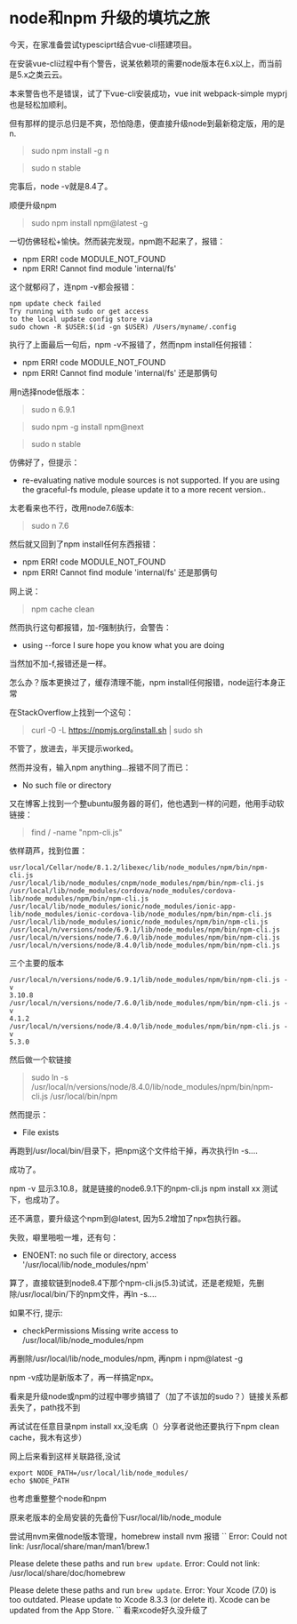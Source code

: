 # node和npm 升级的填坑之旅

今天，在家准备尝试typesciprt结合vue-cli搭建项目。

在安装vue-cli过程中有个警告，说某依赖项的需要node版本在6.x以上，而当前是5.x之类云云。

本来警告也不是错误，试了下vue-cli安装成功，vue init webpack-simple myprj 也是轻松加顺利。

但有那样的提示总归是不爽，恐怕隐患，便直接升级node到最新稳定版，用的是n.

>sudo npm install -g n

>sudo n stable

完事后，node -v就是8.4了。

顺便升级npm
>sudo npm install npm@latest -g

一切仿佛轻松+愉快。然而装完发现，npm跑不起来了，报错：
* npm ERR! code MODULE_NOT_FOUND 
* npm ERR! Cannot find module 'internal/fs'

这个就郁闷了，连npm -v都会报错：
```
npm update check failed 
Try running with sudo or get access          
to the local update config store via   
sudo chown -R $USER:$(id -gn $USER) /Users/myname/.config
```
执行了上面最后一句后，npm -v不报错了，然而npm install任何报错：
* npm ERR! code MODULE_NOT_FOUND 
* npm ERR! Cannot find module 'internal/fs'
还是那俩句


用n选择node低版本：
> sudo n 6.9.1

> sudo npm -g install npm@next

> sudo n stable

仿佛好了，但提示：
* re-evaluating native module sources is not supported. If you are using the graceful-fs module, please update it to a more recent version..

太老看来也不行，改用node7.6版本:
> sudo n 7.6

然后就又回到了npm install任何东西报错：
* npm ERR! code MODULE_NOT_FOUND 
* npm ERR! Cannot find module 'internal/fs'
还是那俩句

网上说：
> npm cache clean

然而执行这句都报错，加-f强制执行，会警告：
* using --force I sure hope you know what you are doing

当然加不加-f,报错还是一样。

怎么办？版本更换过了，缓存清理不能，npm install任何报错，node运行本身正常


在StackOverflow上找到一个这句：
> curl -0 -L https://npmjs.org/install.sh | sudo sh

不管了，放进去，半天提示worked。

然而并没有，输入npm anything...报错不同了而已：

* No such file or directory 

又在博客上找到一个整ubuntu服务器的哥们，他也遇到一样的问题，他用手动软链接：

> find / -name "npm-cli.js"

依样葫芦，找到位置：
```
usr/local/Cellar/node/8.1.2/libexec/lib/node_modules/npm/bin/npm-cli.js
/usr/local/lib/node_modules/cnpm/node_modules/npm/bin/npm-cli.js
/usr/local/lib/node_modules/cordova/node_modules/cordova-lib/node_modules/npm/bin/npm-cli.js
/usr/local/lib/node_modules/ionic/node_modules/ionic-app-lib/node_modules/ionic-cordova-lib/node_modules/npm/bin/npm-cli.js
/usr/local/lib/node_modules/ionic/node_modules/npm/bin/npm-cli.js
/usr/local/n/versions/node/6.9.1/lib/node_modules/npm/bin/npm-cli.js
/usr/local/n/versions/node/7.6.0/lib/node_modules/npm/bin/npm-cli.js
/usr/local/n/versions/node/8.4.0/lib/node_modules/npm/bin/npm-cli.js
```

三个主要的版本
```
/usr/local/n/versions/node/6.9.1/lib/node_modules/npm/bin/npm-cli.js -v
3.10.8
/usr/local/n/versions/node/7.6.0/lib/node_modules/npm/bin/npm-cli.js -v
4.1.2
/usr/local/n/versions/node/8.4.0/lib/node_modules/npm/bin/npm-cli.js -v
5.3.0
```

然后做一个软链接

> sudo ln -s /usr/local/n/versions/node/8.4.0/lib/node_modules/npm/bin/npm-cli.js /usr/local/bin/npm

然而提示：
* File exists

再跑到/usr/local/bin/目录下，把npm这个文件给干掉，再次执行ln -s....

成功了。

npm -v 显示3.10.8，就是链接的node6.9.1下的npm-cli.js
npm install xx 测试下，也成功了。

还不满意，要升级这个npm到@latest, 因为5.2增加了npx包执行器。

失败，噼里啪啦一堆，还有句：
* ENOENT: no such file or directory, access '/usr/local/lib/node_modules/npm'

算了，直接软链到node8.4下那个npm-cli.js(5.3)试试，还是老规矩，先删除/usr/local/bin/下的npm文件，再ln -s....

如果不行, 提示:
* checkPermissions Missing write access to /usr/local/lib/node_modules/npm

再删除/usr/local/lib/node_modules/npm, 再npm i npm@latest -g

npm -v成功是新版本了，再一样搞定npx。

看来是升级node或npm的过程中哪步搞错了（加了不该加的sudo？）链接关系都丢失了，path找不到

再试试在任意目录npm install xx,没毛病（）分享者说他还要执行下npm clean cache，我木有这步）


网上后来看到这样关联路径,没试
```
export NODE_PATH=/usr/local/lib/node_modules/  
echo $NODE_PATH 
```


也考虑重整整个node和npm

原来老版本的全局安装的先备份下usr/local/lib/node_module

尝试用nvm来做node版本管理，homebrew install nvm 报错
``
Error: Could not link:
/usr/local/share/man/man1/brew.1

Please delete these paths and run `brew update`.
Error: Could not link:
/usr/local/share/doc/homebrew

Please delete these paths and run `brew update`.
Error: Your Xcode (7.0) is too outdated.
Please update to Xcode 8.3.3 (or delete it).
Xcode can be updated from the App Store.
``
看来xcode好久没升级了


